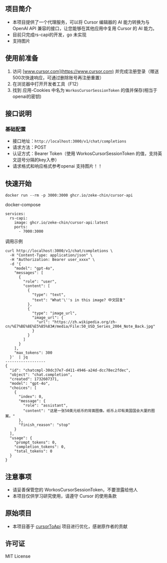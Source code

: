 
## 项目简介

- 本项目提供了一个代理服务，可以将 Cursor 编辑器的 AI 能力转换为与 OpenAI API 兼容的接口，让您能够在其他应用中复用 Cursor 的 AI 能力。
- 目前只完成rs-capi的开发，go 未实现
- 支持图片


## 使用前准备

1. 访问 [www.cursor.com](https://www.cursor.com) 并完成注册登录（赠送500次快速响应，可通过删除账号再注册重置）
2. 在浏览器中打开开发者工具（F12）
3. 找到 应用-Cookies 中名为 `WorkosCursorSessionToken` 的值并保存(相当于openai的密钥)

## 接口说明

### 基础配置

- 接口地址：`http://localhost:3000/v1/chat/completions`
- 请求方法：POST
- 认证方式：Bearer Token（使用 WorkosCursorSessionToken 的值，支持英文逗号分隔的key入参）
- 请求格式和响应格式参考openai 支持图片！！

## 快速开始
```
docker run --rm -p 3000:3000 ghcr.io/zeke-chin/cursor-api
```

docker-compose
```
services:
  rs-capi:
    image: ghcr.io/zeke-chin/cursor-api:latest
    ports:
      - 7000:3000
```

调用示例
```
curl http://localhost:3000/v1/chat/completions \
  -H "Content-Type: application/json" \
  -H "Authorization: Bearer user_xxxx" \
  -d '{
    "model": "gpt-4o",
    "messages": [
      {
        "role": "user",
        "content": [
          {
            "type": "text",
            "text": "What'\''s in this image? 中文回复"
          },
          {
            "type": "image_url",
            "image_url": {
              "url": "https://zh.wikipedia.org/zh-cn/%E7%BE%8E%E5%85%83#/media/File:50_USD_Series_2004_Note_Back.jpg"
            }
          }
        ]
      }
    ],
    "max_tokens": 300
  }'  | jq
------------------
{
  "id": "chatcmpl-30dc37e7-d411-4946-a24d-dcc78ec2fdec",
  "object": "chat.completion",
  "created": 1732607371,
  "model": "gpt-4o",
  "choices": [
    {
      "index": 0,
      "message": {
        "role": "assistant",
        "content": "这是一张50美元纸币的背面图像。纸币上印有美国国会大厦的图案。"
      },
      "finish_reason": "stop"
    }
  ],
  "usage": {
    "prompt_tokens": 0,
    "completion_tokens": 0,
    "total_tokens": 0
  }
}
```

## 注意事项

- 请妥善保管您的 WorkosCursorSessionToken，不要泄露给他人
- 本项目仅供学习研究使用，请遵守 Cursor 的使用条款

## 原始项目

- 本项目基于 [cursorToApi](https://github.com/luolazyandlazy/cursorToApi) 项目进行优化，感谢原作者的贡献

## 许可证

MIT License
